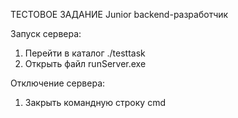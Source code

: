 ТЕСТОВОЕ ЗАДАНИЕ Junior backend-разработчик

Запуск сервера:
1) Перейти в каталог ./testtask
2) Открыть файл runServer.exe

Отключение сервера:
1) Закрыть командную строку cmd
